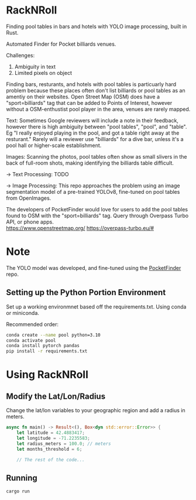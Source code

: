 # RackNRoll
Finding pool tables in bars and hotels with YOLO image processing, built in Rust.

Automated Finder for Pocket billiards venues. 

Challenges: 
1. Ambiguity in text
2. Limited pixels on object

Finding bars, resturants, and hotels with pool tables is particuarly hard problem because these places often don't list billiards or pool tables as an amentiy on their websites. Open Street Map (OSM) does have a "sport=billiards" tag that can be added to Points of Interest, however without a OSM-enthustist pool player in the area, venues are rarely mapped.  

Text: Sometimes Google reviewers will include a note in their feedback, however there is high ambiguity between "pool tables", "pool", and "table". Eg "I really enjoyed playing in the pool, and got a table right away at the resturant." Rarely will a reviewer use "billiards" for a dive bar, unless it's a pool hall or higher-scale establishment.  

Images: Scanning the photos, pool tables often show as small slivers in the back of full-room shots, making identifying the billiards table difficult. 

-> Text Processing: TODO

-> Image Processing: This repo approaches the problem using an image segmentation model of a pre-trained YOLOv8, fine-tuned on pool tables from OpenImages.  

The developers of PocketFinder would love for users to add the pool tables found to OSM with the "sport=billiards" tag. Query through Overpass Turbo API, or phone apps.  
https://www.openstreetmap.org/
https://overpass-turbo.eu/#

# Note
The YOLO model was developed, and fine-tuned using the [PocketFinder](https://github.com/ReadyMouse/PocketFinder) repo. 

## Setting up the Python Portion Environment
Set up a working environmnet based off the requirements.txt. Using conda or miniconda. 

Recommended order: 
```bash
conda create --name pool python=3.10
conda activate pool
conda install pytorch pandas
pip install -r requirements.txt
```

# Using RackNRoll
## Modify the Lat/Lon/Radius 
Change the lat/lon variables to your geographic region and add a radius in meters. 

``` rust
async fn main() -> Result<(), Box<dyn std::error::Error>> {
    let latitude = 42.4883417;
    let longitude = -71.2235583;
    let radius_meters = 100.0; // meters
    let months_threshold = 6;

    // The rest of the code...
```

## Running
```bash
cargo run
```